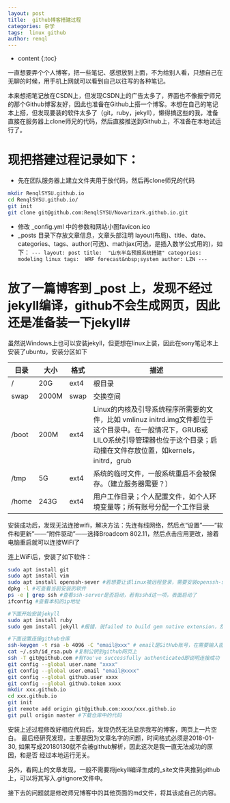 ```yaml
---
layout: post
title:  github博客搭建过程
categories: 杂学
tags:  linux github
author: renql
---
```


* content
{:toc}

一直想要弄个个人博客，把一些笔记、感想放到上面，不为给别人看，只想自己在无聊的时候，用手机上网就可以看到自己以往写的各种笔记。

本来想把笔记放在CSDN上，但发现CSDN上的广告太多了，界面也不像振宁师兄的那个Github博客友好，因此也准备在Github上搭一个博客。本想在自己的笔记本上搭，但发现要装的软件太多了（git，ruby，jekyll），懒得搞这些的我，准备直接在服务器上clone师兄的代码，然后直接推送到Github上，不准备在本地试运行了。

# 现把搭建过程记录如下： #






- 先在团队服务器上建立文件夹用于放代码，然后再clone师兄的代码    
```bash
mkdir RenqlSYSU.github.io    
cd RenqlSYSU.github.io/
git init
git clone git@github.com:RenqlSYSU/Novarizark.github.io.git
```
- 修改 _config.yml 中的参数和网站小图favicon.ico
- _posts 目录下存放文章信息，文章头部注明 layout(布局)、title、date、categories、tags、author(可选)、mathjax(可选，是插入数学公式用的)，如下：
`---
layout: post
title:  "山东半岛预报系统搭建"
categories: modeling linux
tags:  WRF forecast&nbsp;system
author: LZN
---`
# 放了一篇博客到 _post 上，发现不经过jekyll编译，github不会生成网页，因此还是准备装一下jekyll#
虽然说Windows上也可以安装jekyll，但更想在linux上装，因此在sony笔记本上安装了ubuntu，安装分区如下

|目录|大小|格式|描述|
|----|----|---|---|
|/|20G|ext4|根目录|
|swap|2000M|swap|交换空间|
|/boot|200M|ext4|Linux的内核及引导系统程序所需要的文件，比如 vmlinuz initrd.img文件都位于这个目录中。在一般情况下，GRUB或LILO系统引导管理器也位于这个目录；启动撞在文件存放位置，如kernels，initrd，grub|
|/tmp|5G|ext4|系统的临时文件，一般系统重启不会被保存。（建立服务器需要？）|
|/home|243G|ext4|用户工作目录；个人配置文件，如个人环境变量等；所有账号分配一个工作目录|

安装成功后，发现无法连接wifi，解决方法：先连有线网络，然后点“设置”——“软件和更新”——“附件驱动”——选择Broadcom 802.11，然后点击应用更改，接着电脑重启就可以连接WiFi了

连上WiFi后，安装了如下软件：
```bash
sudo apt install git
sudo apt install vim
sudo apt install openssh-sever #若想要让该linux被远程登录，需要安装openssh-sever，若要该系统能远程登录其他linux，则需要安装openssh-client，登录方式 ssh username@ip-adress
dpkg -l #可查看当前安装的软件
ps -e | grep ssh #查看ssh-server是否启动，若有sshd这一项，表面启动了
ifconfig #查看本机的ip地址

#下面开始安装jekyll
sudo apt install ruby
sudo gem install jekyll #报错，说failed to build gem native extension，然后输入sudo apt install ruby-dev解决该问题

#下面设置连接github仓库
ssh-keygen -t rsa -b 4096 -C "email@xxx" # email是GitHub账号，在需要输入密码时，什么都不输直接回车
cat ~/.ssh/id_rsa.pub #复制公钥到github网页上
ssh -T git@github.com #有You've successfully authenticated即说明连接成功
git config --global user.name "xxxx"
git config --global user.email "email@xxxx"
git config --global github.user xxxx
git config --global github.token xxxx
mkdir xxx.github.io
cd xxx.github.io
git init
git remote add origin git@github.com:xxxx/xxx.github.io
git pull origin master #下载仓库中的代码

```

安装上述过程修改好相应代码后，发现仍然无法显示我写的博客，网页上一片空白。
最后经研究发现，主要是因为文章名字的问题，时间格式必须是2018-01-30,
如果写成20180130就不会被github解析，因此这次是我一直无法成功的原因，和是否
经过本地运行无关。

另外，看网上的文章发现，一般不需要将jekyll编译生成的_site文件夹推到github
上，可以将其写入.gitignore文件中。

接下去的问题就是修改师兄博客中的其他页面的md文件，将其该成自己的内容。
